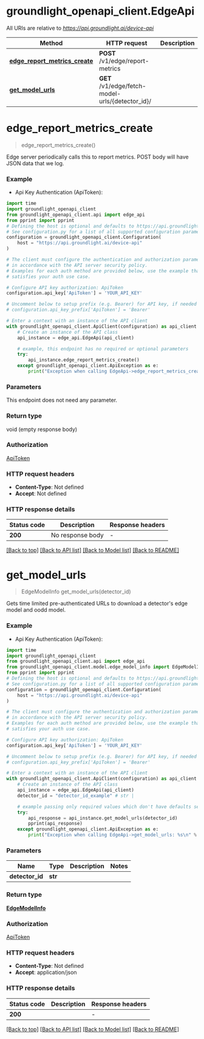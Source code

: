 # groundlight_openapi_client.EdgeApi

All URIs are relative to *https://api.groundlight.ai/device-api*

Method | HTTP request | Description
------------- | ------------- | -------------
[**edge_report_metrics_create**](EdgeApi.md#edge_report_metrics_create) | **POST** /v1/edge/report-metrics | 
[**get_model_urls**](EdgeApi.md#get_model_urls) | **GET** /v1/edge/fetch-model-urls/{detector_id}/ | 


# **edge_report_metrics_create**
> edge_report_metrics_create()



Edge server periodically calls this to report metrics.  POST body will have JSON data that we log.

### Example

* Api Key Authentication (ApiToken):

```python
import time
import groundlight_openapi_client
from groundlight_openapi_client.api import edge_api
from pprint import pprint
# Defining the host is optional and defaults to https://api.groundlight.ai/device-api
# See configuration.py for a list of all supported configuration parameters.
configuration = groundlight_openapi_client.Configuration(
    host = "https://api.groundlight.ai/device-api"
)

# The client must configure the authentication and authorization parameters
# in accordance with the API server security policy.
# Examples for each auth method are provided below, use the example that
# satisfies your auth use case.

# Configure API key authorization: ApiToken
configuration.api_key['ApiToken'] = 'YOUR_API_KEY'

# Uncomment below to setup prefix (e.g. Bearer) for API key, if needed
# configuration.api_key_prefix['ApiToken'] = 'Bearer'

# Enter a context with an instance of the API client
with groundlight_openapi_client.ApiClient(configuration) as api_client:
    # Create an instance of the API class
    api_instance = edge_api.EdgeApi(api_client)

    # example, this endpoint has no required or optional parameters
    try:
        api_instance.edge_report_metrics_create()
    except groundlight_openapi_client.ApiException as e:
        print("Exception when calling EdgeApi->edge_report_metrics_create: %s\n" % e)
```


### Parameters
This endpoint does not need any parameter.

### Return type

void (empty response body)

### Authorization

[ApiToken](../README.md#ApiToken)

### HTTP request headers

 - **Content-Type**: Not defined
 - **Accept**: Not defined


### HTTP response details

| Status code | Description | Response headers |
|-------------|-------------|------------------|
**200** | No response body |  -  |

[[Back to top]](#) [[Back to API list]](../README.md#documentation-for-api-endpoints) [[Back to Model list]](../README.md#documentation-for-models) [[Back to README]](../README.md)

# **get_model_urls**
> EdgeModelInfo get_model_urls(detector_id)



Gets time limited pre-authenticated URLs to download a detector's edge model and oodd model.

### Example

* Api Key Authentication (ApiToken):

```python
import time
import groundlight_openapi_client
from groundlight_openapi_client.api import edge_api
from groundlight_openapi_client.model.edge_model_info import EdgeModelInfo
from pprint import pprint
# Defining the host is optional and defaults to https://api.groundlight.ai/device-api
# See configuration.py for a list of all supported configuration parameters.
configuration = groundlight_openapi_client.Configuration(
    host = "https://api.groundlight.ai/device-api"
)

# The client must configure the authentication and authorization parameters
# in accordance with the API server security policy.
# Examples for each auth method are provided below, use the example that
# satisfies your auth use case.

# Configure API key authorization: ApiToken
configuration.api_key['ApiToken'] = 'YOUR_API_KEY'

# Uncomment below to setup prefix (e.g. Bearer) for API key, if needed
# configuration.api_key_prefix['ApiToken'] = 'Bearer'

# Enter a context with an instance of the API client
with groundlight_openapi_client.ApiClient(configuration) as api_client:
    # Create an instance of the API class
    api_instance = edge_api.EdgeApi(api_client)
    detector_id = "detector_id_example" # str | 

    # example passing only required values which don't have defaults set
    try:
        api_response = api_instance.get_model_urls(detector_id)
        pprint(api_response)
    except groundlight_openapi_client.ApiException as e:
        print("Exception when calling EdgeApi->get_model_urls: %s\n" % e)
```


### Parameters

Name | Type | Description  | Notes
------------- | ------------- | ------------- | -------------
 **detector_id** | **str**|  |

### Return type

[**EdgeModelInfo**](EdgeModelInfo.md)

### Authorization

[ApiToken](../README.md#ApiToken)

### HTTP request headers

 - **Content-Type**: Not defined
 - **Accept**: application/json


### HTTP response details

| Status code | Description | Response headers |
|-------------|-------------|------------------|
**200** |  |  -  |

[[Back to top]](#) [[Back to API list]](../README.md#documentation-for-api-endpoints) [[Back to Model list]](../README.md#documentation-for-models) [[Back to README]](../README.md)

